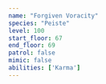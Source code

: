 ```yaml
---
name: "Forgiven Voracity"
species: "Peiste"
level: 100
start_floor: 67
end_floor: 69
patrol: false
mimic: false
abilities: ['Karma']
---
```

